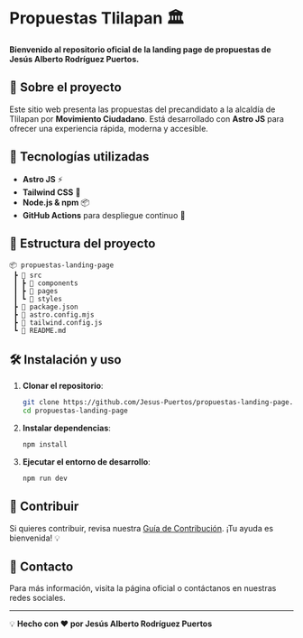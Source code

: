 # Propuestas Tlilapan 🏛️

**Bienvenido al repositorio oficial de la landing page de propuestas de Jesús Alberto Rodríguez Puertos.**

## 📌 Sobre el proyecto
Este sitio web presenta las propuestas del precandidato a la alcaldía de Tlilapan por **Movimiento Ciudadano**. Está desarrollado con **Astro JS** para ofrecer una experiencia rápida, moderna y accesible.

## 🚀 Tecnologías utilizadas
- **Astro JS** ⚡
- **Tailwind CSS** 🎨
- **Node.js & npm** 📦
- **GitHub Actions** para despliegue continuo 🚀

## 📂 Estructura del proyecto
```
📦 propuestas-landing-page
 ┣ 📂 src
 ┃ ┣ 📂 components
 ┃ ┣ 📂 pages
 ┃ ┗ 📂 styles
 ┣ 📜 package.json
 ┣ 📜 astro.config.mjs
 ┣ 📜 tailwind.config.js
 ┗ 📜 README.md
```

## 🛠 Instalación y uso
1. **Clonar el repositorio**:
   ```sh
   git clone https://github.com/Jesus-Puertos/propuestas-landing-page.git
   cd propuestas-landing-page
   ```
2. **Instalar dependencias**:
   ```sh
   npm install
   ```
3. **Ejecutar el entorno de desarrollo**:
   ```sh
   npm run dev
   ```

## 🤝 Contribuir
Si quieres contribuir, revisa nuestra [Guía de Contribución](CONTRIBUTING.md). ¡Tu ayuda es bienvenida! 💡

## 📢 Contacto
Para más información, visita la página oficial o contáctanos en nuestras redes sociales.

---
💡 **Hecho con ❤️ por Jesús Alberto Rodríguez Puertos**
